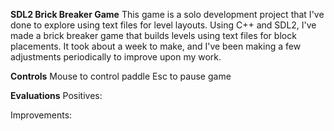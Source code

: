 **SDL2 Brick Breaker Game**
This game is a solo development project that I've done to explore using text files for level layouts.
Using C++ and SDL2, I've made a brick breaker game that builds levels using text files for block placements.
It took about a week to make, and I've been making a few adjustments periodically to improve upon my work.

**Controls**
Mouse to control paddle
Esc to pause game

**Evaluations**
Positives:


Improvements:

